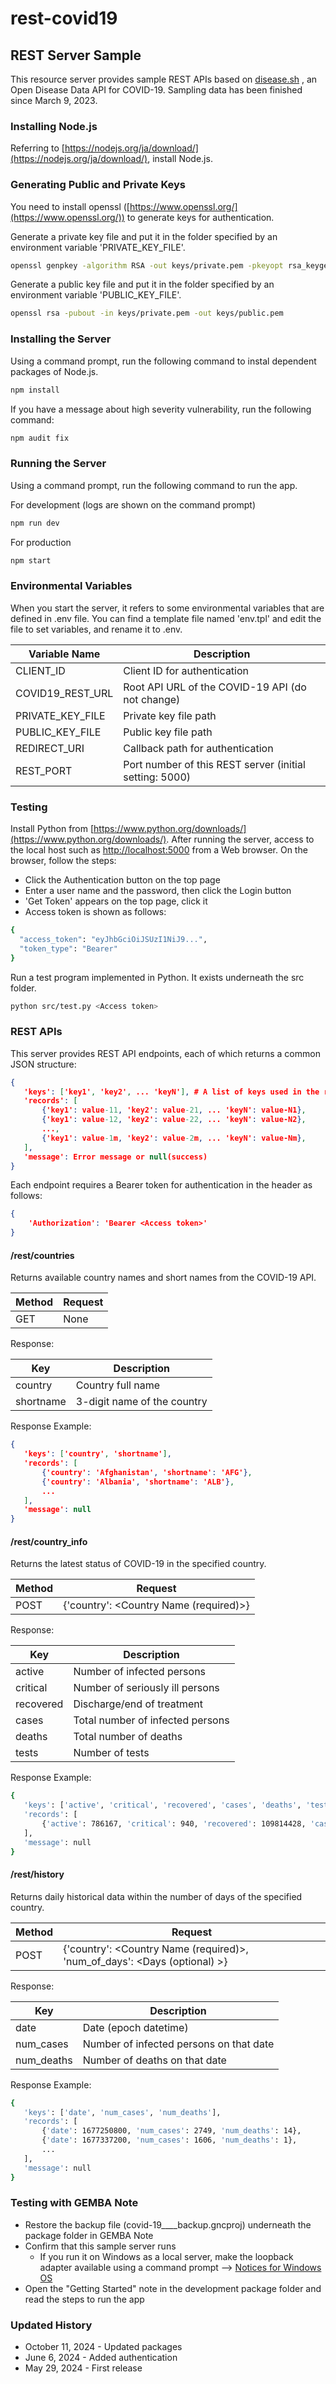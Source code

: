 # rest-covid19

## REST Server Sample

This resource server provides sample REST APIs based on [disease.sh](https://disease.sh/) , an Open Disease Data API for COVID-19. Sampling data has been finished since March 9, 2023.

### Installing Node.js

Referring to [https://nodejs.org/ja/download/](https://nodejs.org/ja/download/), install Node.js.

### Generating Public and Private Keys

You need to install openssl ([https://www.openssl.org/](https://www.openssl.org/)) to generate keys for authentication.

Generate a private key file and put it in the folder specified by an environment variable 'PRIVATE_KEY_FILE'.

```bash
openssl genpkey -algorithm RSA -out keys/private.pem -pkeyopt rsa_keygen_bits:2048
```

Generate a public key file and put it in the folder specified by an environment variable 'PUBLIC_KEY_FILE'.

```bash
openssl rsa -pubout -in keys/private.pem -out keys/public.pem
```

### Installing the Server

Using a command prompt, run the following command to instal dependent packages of Node.js.

```bash
npm install
```

If you have a message about high severity vulnerability, run the following command:

```bash
npm audit fix
```

### Running the Server

Using a command prompt, run the following command to run the app.

For development (logs are shown on the command prompt)

```bash
npm run dev
```

For production

```bash
npm start
```

### Environmental Variables

When you start the server, it refers to some environmental variables that are defined in .env file.
You can find a template file named 'env.tpl' and edit the file to set variables, and rename it to .env.

|  Variable Name  |  Description  |
| ---- | ---- |
|  CLIENT_ID | Client ID for authentication |
|  COVID19_REST_URL  | Root API URL of the COVID-19 API (do not change) |
|  PRIVATE_KEY_FILE | Private key file path |
|  PUBLIC_KEY_FILE  | Public key file path |
|  REDIRECT_URI | Callback path for authentication |
|  REST_PORT | Port number of this REST server (initial setting: 5000) |

### Testing

Install Python from [https://www.python.org/downloads/](https://www.python.org/downloads/).
After running the server, access to the local host such as <http://localhost:5000> from a Web browser. On the browser, follow the steps:

- Click the Authentication button on the top page
- Enter a user name and the password, then click the Login button
- 'Get Token' appears on the top page, click it
- Access token is shown as follows:

```bash
{
  "access_token": "eyJhbGciOiJSUzI1NiJ9...",
  "token_type": "Bearer"
}
```

Run a test program implemented in Python. It exists underneath the src folder.

```bash
python src/test.py <Access token>
```

### REST APIs

This server provides REST API endpoints, each of which returns a common JSON structure:

```json
{
   'keys': ['key1', 'key2', ... 'keyN'], # A list of keys used in the records
   'records': [
       {'key1': value-11, 'key2': value-21, ... 'keyN': value-N1}, 
       {'key1': value-12, 'key2': value-22, ... 'keyN': value-N2}, 
       ...,
       {'key1': value-1m, 'key2': value-2m, ... 'keyN': value-Nm}, 
   ],
   'message': Error message or null(success)
}
```

Each endpoint requires a Bearer token for authentication in the header as follows:

```json
{
    'Authorization': 'Bearer <Access token>'
}
```

#### /rest/countries

Returns available country names and short names from the COVID-19 API.

|  Method  |  Request  |
| ---- | ---- |
|  GET | None |

Response:

|  Key  | Description  |
| ---- | ---- |
| country | Country full name |
| shortname | 3-digit name of the country |

Response Example:

```json
{
   'keys': ['country', 'shortname'], 
   'records': [
       {'country': 'Afghanistan', 'shortname': 'AFG'}, 
       {'country': 'Albania', 'shortname': 'ALB'}, 
       ...
   ],
   'message': null
}
```

#### /rest/country_info

Returns the latest status of COVID-19 in the specified country.

|  Method  |  Request  |
| ---- | ---- |
|  POST | {'country': \<Country Name (required)\>} |

Response:

|  Key  | Description  |
| ---- | ---- |
| active | Number of infected persons |
| critical | Number of seriously ill persons |
| recovered | Discharge/end of treatment |
| cases | Total number of infected persons |
| deaths | Total number of deaths |
| tests | Number of tests |

Response Example:

```bash
{
   'keys': ['active', 'critical', 'recovered', 'cases', 'deaths', 'tests'],
   'records': [
       {'active': 786167, 'critical': 940, 'recovered': 109814428, 'cases': 111820082, 'deaths': 1219487, 'tests': 1186851502}
   ],
   'message': null
}
```

#### /rest/history

Returns daily historical data within the number of days of the specified country.

|  Method  |  Request  |
| ---- | ---- |
|  POST | {'country': \<Country Name (required)\>, 'num_of_days': \<Days (optional) \>} |

Response:

|  Key  | Description  |
| ---- | ---- |
| date | Date (epoch datetime) |
| num_cases | Number of infected persons on that date |
| num_deaths | Number of deaths on that date |

Response Example:

```bash
{
   'keys': ['date', 'num_cases', 'num_deaths'], 
   'records': [
       {'date': 1677250800, 'num_cases': 2749, 'num_deaths': 14}, 
       {'date': 1677337200, 'num_cases': 1606, 'num_deaths': 1},  
       ...
   ],
   'message': null
}
```

### Testing with GEMBA Note

- Restore the backup file (covid-19__<Version>__backup.gncproj) underneath the package folder in GEMBA Note
- Confirm that this sample server runs
  - If you run it on Windows as a local server, make the loopback adapter available using a command prompt --> [Notices for Windows OS](./NoticesForWindows.md)
- Open the "Getting Started" note in the development package folder and read the steps to run the app

### Updated History

- October 11, 2024 - Updated packages
- June 6, 2024 - Added authentication
- May 29, 2024 - First release
